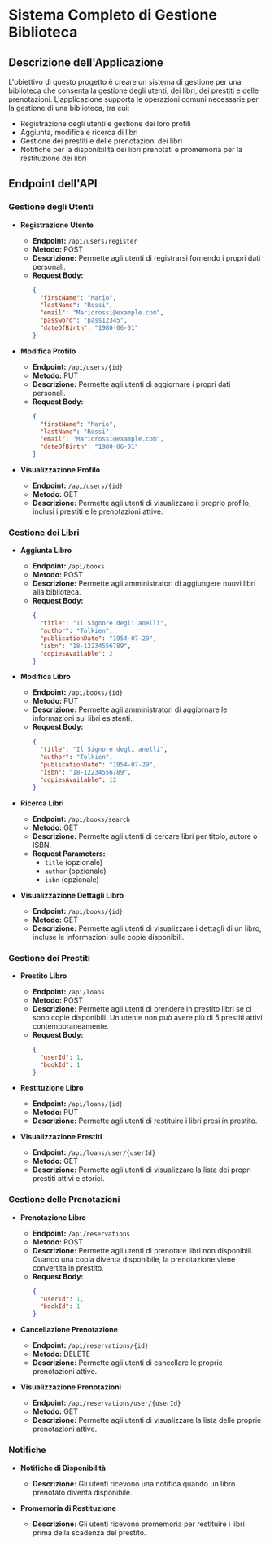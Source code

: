 # Sistema Completo di Gestione Biblioteca

## Descrizione dell'Applicazione

L'obiettivo di questo progetto è creare un sistema di gestione per una biblioteca che consenta la gestione degli utenti, dei libri, dei prestiti e delle prenotazioni. L'applicazione supporta le operazioni comuni necessarie per la gestione di una biblioteca, tra cui:
- Registrazione degli utenti e gestione dei loro profili
- Aggiunta, modifica e ricerca di libri
- Gestione dei prestiti e delle prenotazioni dei libri
- Notifiche per la disponibilità dei libri prenotati e promemoria per la restituzione dei libri

## Endpoint dell'API

### Gestione degli Utenti

- **Registrazione Utente**
  - **Endpoint:** `/api/users/register`
  - **Metodo:** POST
  - **Descrizione:** Permette agli utenti di registrarsi fornendo i propri dati personali.
  - **Request Body:**
    ```json
    {
      "firstName": "Mario",
      "lastName": "Rossi",
      "email": "Mariorossi@example.com",
      "password": "pass12345",
      "dateOfBirth": "1980-06-01"
    }
    ```

- **Modifica Profilo**
  - **Endpoint:** `/api/users/{id}`
  - **Metodo:** PUT
  - **Descrizione:** Permette agli utenti di aggiornare i propri dati personali.
  - **Request Body:**
    ```json
    {
      "firstName": "Mario",
      "lastName": "Rossi",
      "email": "Mariorossi@example.com",
      "dateOfBirth": "1980-06-01"
    }
    ```

- **Visualizzazione Profilo**
  - **Endpoint:** `/api/users/{id}`
  - **Metodo:** GET
  - **Descrizione:** Permette agli utenti di visualizzare il proprio profilo, inclusi i prestiti e le prenotazioni attive.

### Gestione dei Libri

- **Aggiunta Libro**
  - **Endpoint:** `/api/books`
  - **Metodo:** POST
  - **Descrizione:** Permette agli amministratori di aggiungere nuovi libri alla biblioteca.
  - **Request Body:**
    ```json
    {
      "title": "Il Signore degli anelli",
      "author": "Tolkien",
      "publicationDate": "1954-07-29",
      "isbn": "18-12234556789",
      "copiesAvailable": 2
    }
    ```

- **Modifica Libro**
  - **Endpoint:** `/api/books/{id}`
  - **Metodo:** PUT
  - **Descrizione:** Permette agli amministratori di aggiornare le informazioni sui libri esistenti.
  - **Request Body:**
    ```json
    {
      "title": "Il Signore degli anelli",
      "author": "Tolkien",
      "publicationDate": "1954-07-29",
      "isbn": "18-12234556789",
      "copiesAvailable": 12
    }
    ```

- **Ricerca Libri**
  - **Endpoint:** `/api/books/search`
  - **Metodo:** GET
  - **Descrizione:** Permette agli utenti di cercare libri per titolo, autore o ISBN.
  - **Request Parameters:**
    - `title` (opzionale)
    - `author` (opzionale)
    - `isbn` (opzionale)

- **Visualizzazione Dettagli Libro**
  - **Endpoint:** `/api/books/{id}`
  - **Metodo:** GET
  - **Descrizione:** Permette agli utenti di visualizzare i dettagli di un libro, incluse le informazioni sulle copie disponibili.

### Gestione dei Prestiti

- **Prestito Libro**
  - **Endpoint:** `/api/loans`
  - **Metodo:** POST
  - **Descrizione:** Permette agli utenti di prendere in prestito libri se ci sono copie disponibili. Un utente non può avere più di 5 prestiti attivi contemporaneamente.
  - **Request Body:**
    ```json
    {
      "userId": 1,
      "bookId": 1
    }
    ```

- **Restituzione Libro**
  - **Endpoint:** `/api/loans/{id}`
  - **Metodo:** PUT
  - **Descrizione:** Permette agli utenti di restituire i libri presi in prestito.

- **Visualizzazione Prestiti**
  - **Endpoint:** `/api/loans/user/{userId}`
  - **Metodo:** GET
  - **Descrizione:** Permette agli utenti di visualizzare la lista dei propri prestiti attivi e storici.

### Gestione delle Prenotazioni

- **Prenotazione Libro**
  - **Endpoint:** `/api/reservations`
  - **Metodo:** POST
  - **Descrizione:** Permette agli utenti di prenotare libri non disponibili. Quando una copia diventa disponibile, la prenotazione viene convertita in prestito.
  - **Request Body:**
    ```json
    {
      "userId": 1,
      "bookId": 1
    }
    ```

- **Cancellazione Prenotazione**
  - **Endpoint:** `/api/reservations/{id}`
  - **Metodo:** DELETE
  - **Descrizione:** Permette agli utenti di cancellare le proprie prenotazioni attive.

- **Visualizzazione Prenotazioni**
  - **Endpoint:** `/api/reservations/user/{userId}`
  - **Metodo:** GET
  - **Descrizione:** Permette agli utenti di visualizzare la lista delle proprie prenotazioni attive.

### Notifiche

- **Notifiche di Disponibilità**
  - **Descrizione:** Gli utenti ricevono una notifica quando un libro prenotato diventa disponibile.

- **Promemoria di Restituzione**
  - **Descrizione:** Gli utenti ricevono promemoria per restituire i libri prima della scadenza del prestito.
